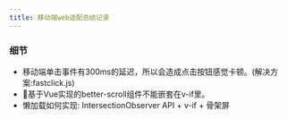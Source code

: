 ```yaml
---
title: 移动端web适配总结记录
---
```


### 细节

- 移动端单击事件有300ms的延迟，所以会造成点击按钮感觉卡顿。(解决方案:fastclick.js)
- 基于Vue实现的better-scroll组件不能嵌套在v-if里。
- 懒加载如何实现: IntersectionObserver API + v-if + 骨架屏